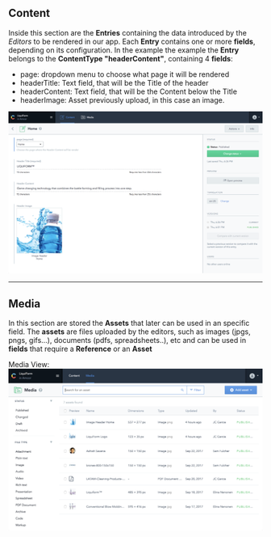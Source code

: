 ## Content
Inside this section are the **Entries** containing the data introduced by the _Editors_ to be rendered in our app.
Each **Entry** contains one or more **fields**, depending on its configuration.
In the example the example the **Entry** belongs to the **ContentType "headerContent"**, containing 4 **fields**:
 - page: dropdown menu to choose what page it will be rendered
 - headerTitle: Text field, that will be the Title of the header
 - headerContent: Text field, that will be the Content below the Title
 - headerImage: Asset previously upload, in this case an image.

![Entry Detail](./images/entryDetail.png) 
_____

## Media
In this section are stored the **Assets** that later can be used in an specific field.
The **assets** are files uploaded by the editors, such as images (jpgs, pngs, gifs...), documents (pdfs, spreadsheets..), etc and can be used in **fields** that require a **Reference** or an **Asset**

Media View:
![Media View](./images/mediaView.png)